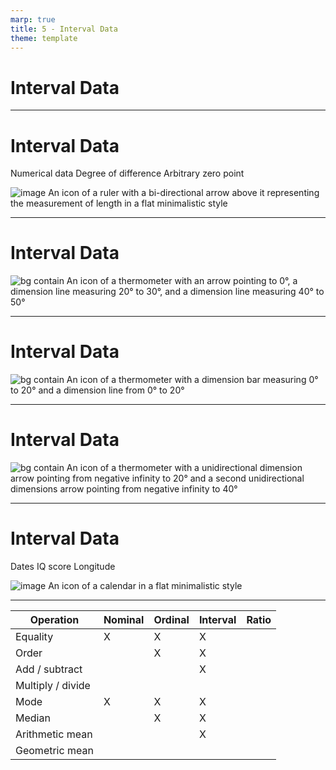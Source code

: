 ```yaml
---
marp: true
title: 5 - Interval Data
theme: template
---
```


<!-- _class: title-only -->

# Interval Data

---

<!-- _class: title-two-content-left -->

# Interval Data

Numerical data
Degree of difference
Arbitrary zero point

![image An icon of a ruler with a bi-directional arrow above it representing the measurement of length in a flat minimalistic style](images/placeholder.png)

---

<!-- _class: title-two-content-left -->

# Interval Data

![bg contain An icon of a thermometer with an arrow pointing to 0°, a dimension line measuring 20° to 30°, and a dimension line measuring 40° to 50°](images/placeholder.png)




---

<!-- _class: title-two-content-left -->

# Interval Data

![bg contain An icon of a thermometer with a dimension bar measuring 0° to 20° and a dimension line from 0° to 20°](images/placeholder.png)



---

<!-- _class: title-two-content-left -->

# Interval Data

![bg contain An icon of a thermometer with a unidirectional dimension arrow pointing from negative infinity to 20° and a second unidirectional dimensions arrow pointing from negative infinity to 40°](images/placeholder.png)



---

<!-- _class: title-two-content-left-center -->

# Interval Data

Dates
IQ score
Longitude

![image An icon of a calendar in a flat minimalistic style](images/placeholder.png)


---

<!-- _class: title-one-content-left -->

| Operation         | Nominal | Ordinal | Interval | Ratio |
| ----------------- | ------- | ------- | -------- | ----- |
| Equality          | X       | X       | X        |       |
| Order             |         | X       | X        |       |
| Add / subtract    |         |         | X        |       |
| Multiply / divide |         |         |          |       |
| Mode              | X       | X       | X        |       |
| Median            |         | X       | X        |       |
| Arithmetic mean   |         |         | X        |       |
| Geometric mean    |         |         |          |       |

